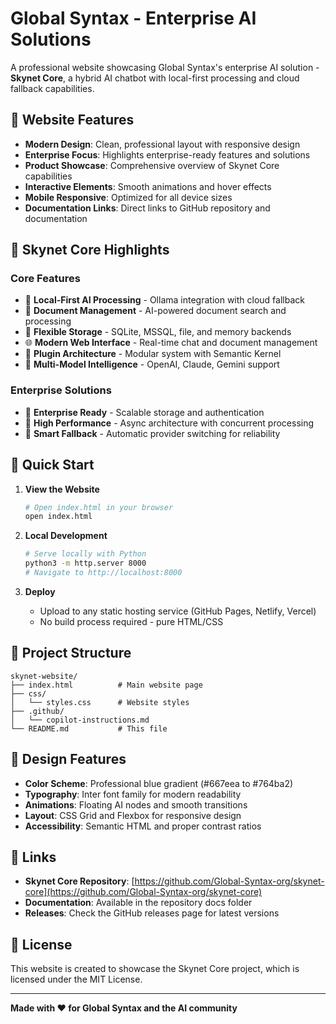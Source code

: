 # Global Syntax - Enterprise AI Solutions

A professional website showcasing Global Syntax's enterprise AI solution - **Skynet Core**, a hybrid AI chatbot with local-first processing and cloud fallback capabilities.

## 🌟 Website Features

- **Modern Design**: Clean, professional layout with responsive design
- **Enterprise Focus**: Highlights enterprise-ready features and solutions
- **Product Showcase**: Comprehensive overview of Skynet Core capabilities
- **Interactive Elements**: Smooth animations and hover effects
- **Mobile Responsive**: Optimized for all device sizes
- **Documentation Links**: Direct links to GitHub repository and documentation

## 🎯 Skynet Core Highlights

### Core Features
- 🧠 **Local-First AI Processing** - Ollama integration with cloud fallback
- 📄 **Document Management** - AI-powered document search and processing
- 💾 **Flexible Storage** - SQLite, MSSQL, file, and memory backends
- 🌐 **Modern Web Interface** - Real-time chat and document management
- 🔌 **Plugin Architecture** - Modular system with Semantic Kernel
- 🎯 **Multi-Model Intelligence** - OpenAI, Claude, Gemini support

### Enterprise Solutions
- 🏢 **Enterprise Ready** - Scalable storage and authentication
- 🚀 **High Performance** - Async architecture with concurrent processing
- 🔄 **Smart Fallback** - Automatic provider switching for reliability

## 🚀 Quick Start

1. **View the Website**
   ```bash
   # Open index.html in your browser
   open index.html
   ```

2. **Local Development**
   ```bash
   # Serve locally with Python
   python3 -m http.server 8000
   # Navigate to http://localhost:8000
   ```

3. **Deploy**
   - Upload to any static hosting service (GitHub Pages, Netlify, Vercel)
   - No build process required - pure HTML/CSS

## 📁 Project Structure

```
skynet-website/
├── index.html          # Main website page
├── css/
│   └── styles.css      # Website styles
├── .github/
│   └── copilot-instructions.md
└── README.md           # This file
```

## 🎨 Design Features

- **Color Scheme**: Professional blue gradient (#667eea to #764ba2)
- **Typography**: Inter font family for modern readability
- **Animations**: Floating AI nodes and smooth transitions
- **Layout**: CSS Grid and Flexbox for responsive design
- **Accessibility**: Semantic HTML and proper contrast ratios

## 🔗 Links

- **Skynet Core Repository**: [https://github.com/Global-Syntax-org/skynet-core](https://github.com/Global-Syntax-org/skynet-core)
- **Documentation**: Available in the repository docs folder
- **Releases**: Check the GitHub releases page for latest versions

## 📄 License

This website is created to showcase the Skynet Core project, which is licensed under the MIT License.

---

**Made with ❤️ for Global Syntax and the AI community**
